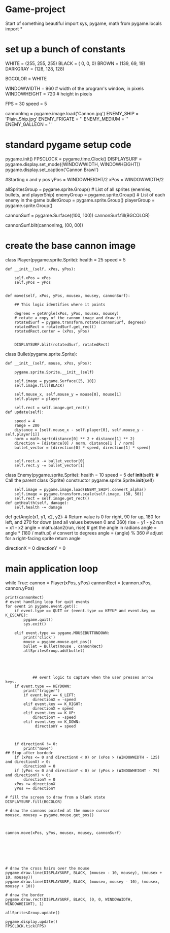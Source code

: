 # Game-project
Start of something beautiful
import sys, pygame, math
from pygame.locals import *

# set up a bunch of constants
WHITE    = (255, 255, 255)
BLACK    = (  0,   0,   0)
BROWN    = (139,  69,  19)
DARKGRAY = (128, 128, 128)

BGCOLOR = WHITE

WINDOWWIDTH = 960 # width of the program's window, in pixels
WINDOWHEIGHT = 720 # height in pixels

FPS = 30
speed = 5

cannonImg = pygame.image.load('Cannon.jpg')
ENEMY_SHIP = 'Plain_Ship.jpg'
ENEMY_FRIGATE = ''
ENEMY_MEDIUM = ''
ENEMY_GALLEON = ''

# standard pygame setup code
pygame.init()
FPSCLOCK = pygame.time.Clock()
DISPLAYSURF = pygame.display.set_mode((WINDOWWIDTH, WINDOWHEIGHT))
pygame.display.set_caption('Cannon Brawl')

#Starting x and y pos
yPos = WINDOWHEIGHT/2
xPos = WINDOWWIDTH/2

allSpritesGroup = pygame.sprite.Group()  # List of all sprites (enemies, bullets, and playerShip)
enemyGroup = pygame.sprite.Group()  		# List of each enemy in the game
bulletGroup = pygame.sprite.Group()
playerGroup = pygame.sprite.Group()


cannonSurf = pygame.Surface((100, 100))
cannonSurf.fill(BGCOLOR)

cannonSurf.blit(cannonImg, (00, 00))

# create the base cannon image

class Player(pygame.sprite.Sprite):
    health = 25
    speed = 5


    def __init__(self, xPos, yPos):

        self.xPos = xPos
        self.yPos = yPos


    def move(self, xPos, yPos, mousex, mousey, cannonSurf):

        ## This logic identifies where it points

        degrees = getAngle(xPos, yPos, mousex, mousey)
        # rotate a copy of the cannon image and draw it
        rotatedSurf = pygame.transform.rotate(cannonSurf, degrees)
        rotatedRect = rotatedSurf.get_rect()
        rotatedRect.center = (xPos, yPos)


        DISPLAYSURF.blit(rotatedSurf, rotatedRect)


class Bullet(pygame.sprite.Sprite):

    def __init__(self, mouse, xPos, yPos):

        pygame.sprite.Sprite.__init__(self)

        self.image = pygame.Surface([5, 10])
        self.image.fill(BLACK)

        self.mouse_x, self.mouse_y = mouse[0], mouse[1]
        self.player = player

        self.rect = self.image.get_rect()
    def update(self):

        speed = 4
        range = 200
        distance = [self.mouse_x - self.player[0], self.mouse_y - self.player[1]]
        norm = math.sqrt(distance[0] ** 2 + distance[1] ** 2)
        direction = [distance[0] / norm, distance[1 ] / norm]
        bullet_vector = [direction[0] * speed, direction[1] * speed]


        self.rect.x -= bullet_vector[0]
        self.rect.y -= bullet_vector[1]




class Enemy(pygame.sprite.Sprite):
    health = 10
    speed = 5
    def __init__(self):
		# Call the parent class (Sprite) constructor
        pygame.sprite.Sprite.__init__(self)

        self.image = pygame.image.load(ENEMY_SHIP).convert_alpha()
        self.image = pygame.transform.scale(self.image, (50, 50))
        self.rect = self.image.get_rect()
    def getHealth(self, damage):
        self.health -= damage





def getAngle(x1, y1, x2, y2):
    # Return value is 0 for right, 90 for up, 180 for left, and 270 for down (and all values between 0 and 360)
    rise = y1 - y2
    run = x1 - x2
    angle = math.atan2(run, rise) # get the angle in radians
    angle = angle * (180 / math.pi) # convert to degrees
    angle = (angle) % 360 # adjust for a right-facing sprite
    return angle






directionX = 0
directionY = 0
# main application loop
while True:
    cannon = Player(xPos, yPos)
    cannonRect = (cannon.xPos, cannon.yPos)

    print(cannonRect)
    # event handling loop for quit events
    for event in pygame.event.get():
        if event.type == QUIT or (event.type == KEYUP and event.key == K_ESCAPE):
            pygame.quit()
            sys.exit()

        elif event.type == pygame.MOUSEBUTTONDOWN:
            print('click')
            mouse = pygame.mouse.get_pos()
            bullet = Bullet(mouse , cannonRect)
            allSpritesGroup.add(bullet)





                ## event logic to capture when the user presses arrow keys.
        if event.type == KEYDOWN:
            print("trigger")
            if event.key == K_LEFT:
                directionX = -speed
            elif event.key == K_RIGHT:
                directionX = speed
            elif event.key == K_UP:
                directionY = -speed
            elif event.key == K_DOWN:
                 directionY = speed



        if directionX != 0:
            print("move")
    ## Stop after bordedr
        if (xPos <= 0 and directionX < 0) or (xPos > (WINDOWWIDTH - 125) and directionX) > 0:
            directionX = 0
        if (yPos <= 0 and directionY < 0) or (yPos > (WINDOWHEIGHT - 79) and directionY) > 0:
            directionY = 0
        xPos += directionX
        yPos += directionY

    # fill the screen to draw from a blank state
    DISPLAYSURF.fill(BGCOLOR)

    # draw the cannons pointed at the mouse cursor
    mousex, mousey = pygame.mouse.get_pos()



    cannon.move(xPos, yPos, mousex, mousey, cannonSurf)







    # draw the cross hairs over the mouse
    pygame.draw.line(DISPLAYSURF, BLACK, (mousex - 10, mousey), (mousex + 10, mousey))
    pygame.draw.line(DISPLAYSURF, BLACK, (mousex, mousey - 10), (mousex, mousey + 10))

    # draw the border
    pygame.draw.rect(DISPLAYSURF, BLACK, (0, 0, WINDOWWIDTH, WINDOWHEIGHT), 1)

    allSpritesGroup.update()

    pygame.display.update()
    FPSCLOCK.tick(FPS)

